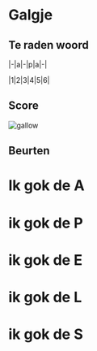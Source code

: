 # Galgje

## Te raden woord


|-|a|-|p|a|-|

|1|2|3|4|5|6|

## Score
![gallow](./images/4.png)

## Beurten
# Ik gok de A
# ik gok de P
# ik gok de E
# ik gok de L
# ik gok de S